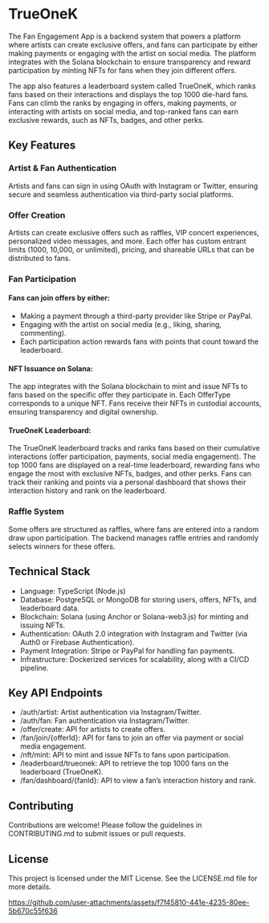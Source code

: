 # TrueOneK

The Fan Engagement App is a backend system that powers a platform where artists can create exclusive offers, and fans can participate by either making payments or engaging with the artist on social media. The platform integrates with the Solana blockchain to ensure transparency and reward participation by minting NFTs for fans when they join different offers.

The app also features a leaderboard system called TrueOneK, which ranks fans based on their interactions and displays the top 1000 die-hard fans. Fans can climb the ranks by engaging in offers, making payments, or interacting with artists on social media, and top-ranked fans can earn exclusive rewards, such as NFTs, badges, and other perks.

## Key Features

### Artist & Fan Authentication

Artists and fans can sign in using OAuth with Instagram or Twitter, ensuring secure and seamless authentication via third-party social platforms.

### Offer Creation

Artists can create exclusive offers such as raffles, VIP concert experiences, personalized video messages, and more.
Each offer has custom entrant limits (1000, 10,000, or unlimited), pricing, and shareable URLs that can be distributed to fans.

### Fan Participation

#### Fans can join offers by either:

* Making a payment through a third-party provider like Stripe or PayPal.
* Engaging with the artist on social media (e.g., liking, sharing, commenting).
* Each participation action rewards fans with points that count toward the leaderboard.

#### NFT Issuance on Solana:

The app integrates with the Solana blockchain to mint and issue NFTs to fans based on the specific offer they participate in. Each OfferType corresponds to a unique NFT.
Fans receive their NFTs in custodial accounts, ensuring transparency and digital ownership.

#### TrueOneK Leaderboard:

The TrueOneK leaderboard tracks and ranks fans based on their cumulative interactions (offer participation, payments, social media engagement).
The top 1000 fans are displayed on a real-time leaderboard, rewarding fans who engage the most with exclusive NFTs, badges, and other perks.
Fans can track their ranking and points via a personal dashboard that shows their interaction history and rank on the leaderboard.

### Raffle System

Some offers are structured as raffles, where fans are entered into a random draw upon participation. The backend manages raffle entries and randomly selects winners for these offers.

## Technical Stack
* Language: TypeScript (Node.js)
* Database: PostgreSQL or MongoDB for storing users, offers, NFTs, and leaderboard data.
* Blockchain: Solana (using Anchor or Solana-web3.js) for minting and issuing NFTs.
* Authentication: OAuth 2.0 integration with Instagram and Twitter (via Auth0 or Firebase Authentication).
* Payment Integration: Stripe or PayPal for handling fan payments.
* Infrastructure: Dockerized services for scalability, along with a CI/CD pipeline.

## Key API Endpoints
* /auth/artist: Artist authentication via Instagram/Twitter.
* /auth/fan: Fan authentication via Instagram/Twitter.
* /offer/create: API for artists to create offers.
* /fan/join/{offerId}: API for fans to join an offer via payment or social media engagement.
* /nft/mint: API to mint and issue NFTs to fans upon participation.
* /leaderboard/trueonek: API to retrieve the top 1000 fans on the leaderboard (TrueOneK).
* /fan/dashboard/{fanId}: API to view a fan’s interaction history and rank.

## Contributing

Contributions are welcome! Please follow the guidelines in CONTRIBUTING.md to submit issues or pull requests.

## License

This project is licensed under the MIT License. See the LICENSE.md file for more details.



https://github.com/user-attachments/assets/f7f45810-441e-4235-80ee-5b670c55f636





